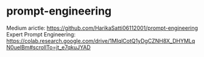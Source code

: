 # prompt-engineering
Medium arictle: https://github.com/HarikaSatti06112001/prompt-engineering
                          Expert Prompt Engineering: https://colab.research.google.com/drive/1MIqlCotQ1yDgCZNH8X_DHYMLqN0uelBm#scrollTo=jt_e7qkuJYAD

